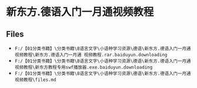 # 新东方.德语入门一月通视频教程

## Files

- `F:/【01分类书籍】\分类书籍\8语言文字\小语种学习资源\德语\新东方.德语入门一月通视频教程\新东方.德语入门一月通 视频教程.rar.baiduyun.downloading`
- `F:/【01分类书籍】\分类书籍\8语言文字\小语种学习资源\德语\新东方.德语入门一月通视频教程\新东方教程专用swf播放器.exe.baiduyun.downloading`
- `F:/【01分类书籍】\分类书籍\8语言文字\小语种学习资源\德语\新东方.德语入门一月通视频教程\files.md`
